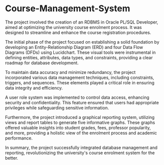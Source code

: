 # Course-Management-System

The project involved the creation of an RDBMS in Oracle PL/SQL Developer, aimed at optimizing the university course enrolment process. It was designed to streamline and enhance the course registration procedures.

The initial phase of the project focused on establishing a solid foundation by developing an Entity-Relationship Diagram (ERD) and four Data Flow Diagrams (DFDs) using Lucidchart. These visual tools were instrumental in defining entities, attributes, data types, and constraints, providing a clear roadmap for database development.

To maintain data accuracy and minimize redundancy, the project incorporated various data management techniques, including constraints, triggers, and sequences. These elements played a critical role in ensuring data integrity and efficiency.

A user role system was implemented to control data access, enhancing security and confidentiality. This feature ensured that users had appropriate privileges while safeguarding sensitive information.

Furthermore, the project introduced a graphical reporting system, utilizing views and report tables to generate five informative graphs. These graphs offered valuable insights into student grades, fees, professor popularity, and more, providing a holistic view of the enrolment process and academic performance.

In summary, the project successfully integrated database management and reporting, revolutionizing the university's course enrolment system for the better.
